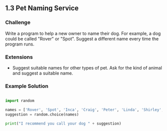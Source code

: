 ## 1.3 Pet Naming Service

### Challenge

Write a program to help a new owner to name their dog. For example, a dog could be
called "Rover" or "Spot". Suggest a different name every time the program runs.


### Extensions

* Suggest suitable names for other types of pet. Ask for the kind of animal and
suggest a suitable name.


### Example Solution

```python

import random

names = ['Rover', 'Spot', 'Inca', 'Craig', 'Peter', 'Linda', 'Shirley', 'Chris']
suggestion = random.choice(names)

print("I recommend you call your dog " + suggestion)

```
